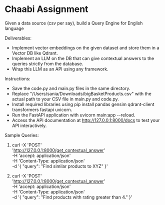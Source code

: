 # Chaabi Assignment

Given a data source (csv per say), build a Query Engine for English language

Deliverables:
- Implement vector embeddings on the given dataset and store them in a Vector DB like Qdrant.
- Implement an LLM on the DB that can give contextual answers to the queries strictly from the database.
- Wrap this LLM as an API using any framework.

Instructions:
- Save the code.py and main.py files in the same directory.
- Replace "/Users/sania/Downloads/bigBasketProducts.csv" with the actual path to your CSV file in main.py and code.py.
- Install required libraries using pip install pandas gensim qdrant-client transformers fastapi uvicorn.
- Run the FastAPI application with
    uvicorn main:app --reload.
- Access the API documentation at http://127.0.0.1:8000/docs to test your API interactively.

Sample Queries:

1. curl -X 'POST' \
   'http://127.0.0.1:8000/get_contextual_answer' \
    -H 'accept: application/json' \
    -H 'Content-Type: application/json' \
    -d '{
    "query": "Find similar products to XYZ"
  }'

2. curl -X 'POST' \
  'http://127.0.0.1:8000/get_contextual_answer' \
   -H 'accept: application/json' \
   -H 'Content-Type: application/json' \
   -d '{
   "query": "Find products with rating greater than 4."
  }'


